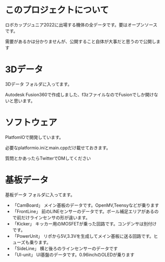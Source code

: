 # このプロジェクトについて
ロボカップジュニア2022に出場する機体の全データです。要はオープンソースです。

需要があるかは分かりませんが、公開すること自体が大事だと思うので公開します

# 3Dデータ
3Dデータ フォルダに入ってます。

Autodesk Fusion360で作成しました、f3zファイルなのでFusionでしか開けないと思います。

# ソフトウェア
PlatfomIOで開発しています。

必要なplatformio.iniとmain.cppだけ載せておきます。

質問とかあったらTwitterでDMしてください

# 基板データ
基板データ フォルダに入ってます。
- 「CamBoard」 メイン基板のデータです。OpenMV,Teensyなどが乗ります
- 「FrontLine」 前のLINEセンサーのデータです。ボール補足エリアがあるので前だけラインセンサの形が違います。
- 「Kicker」 キッカー用のMOSFETが乗った回路です。コンデンサは別付けです。
- 「PowerUnit」 リポから5V,3.3Vを生成してメイン基板に送る回路です。ヒューズも乗ります。
- 「SideLine」 横と後ろのラインセンサーのデータです
- 「UI-unit」 UI基盤のデータです。0.96inchのOLEDが乗ります